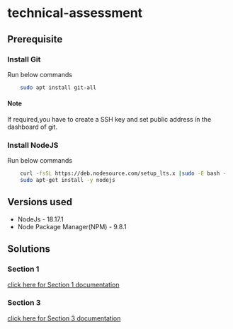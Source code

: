 # technical-assessment

## Prerequisite

### Install Git
Run below commands
``` bash
    sudo apt install git-all
```
 #### Note 
 If required,you have to create a SSH key and set public address in the dashboard of git.

### Install NodeJS
Run below commands
``` bash
    curl -fsSL https://deb.nodesource.com/setup_lts.x |sudo -E bash -
    sudo apt-get install -y nodejs
```

## Versions used
* NodeJs - 18.17.1
* Node Package Manager(NPM) - 9.8.1


## Solutions
### Section 1
[click here for Section 1 documentation](Section1/README.md)


### Section 3
[click here for Section 3 documentation](Section3/README.md)